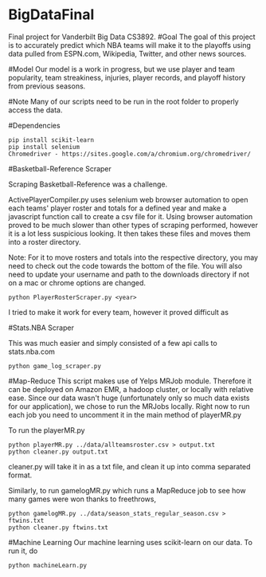 # BigDataFinal
Final project for Vanderbilt Big Data CS3892. 
#Goal
The goal of this project is to accurately predict which NBA teams will make it to the playoffs using data pulled from ESPN.com, Wikipedia, Twitter, and other news sources.

#Model
Our model is a work in progress, but we use player and team popularity, team streakiness, injuries, player records, and playoff history from previous seasons.

#Note
Many of our scripts need to be run in the root folder to properly access the data.

#Dependencies

```
pip install scikit-learn
pip install selenium
Chromedriver - https://sites.google.com/a/chromium.org/chromedriver/
```

#Basketball-Reference Scraper

Scraping Basketball-Reference was a challenge.

ActivePlayerCompiler.py uses selenium web browser automation to open each teams' player roster and totals for a defined year and make a javascript function call to create a csv file for it. Using browser automation proved to be much slower than other types of scraping performed, however it is a lot less suspicious looking. It then takes these files and moves them into a roster directory. 

Note: For it to move rosters and totals into the respective directory, you may need to check out the code towards the bottom of the file. You will also need to update your username and path to the downloads directory if not on a mac or chrome options are changed.

```
python PlayerRosterScraper.py <year>
```
I tried to make it work for every team, however it proved difficult as 

#Stats.NBA Scraper

This was much easier and simply consisted of a few api calls to stats.nba.com
```
python game_log_scraper.py
```

#Map-Reduce
This script makes use of Yelps MRJob module. Therefore it can be deployed on Amazon EMR, a hadoop cluster, or locally with relative ease. Since our data wasn't huge (unfortunately only so much data exists for our application), we chose to run the MRJobs locally. Right now to run each job you need to uncomment it in the main method of playerMR.py

To run the playerMR.py
```
python playerMR.py ../data/allteamsroster.csv > output.txt
python cleaner.py output.txt
```
cleaner.py will take it in as a txt file, and clean it up into comma separated format.

Similarly, to run gamelogMR.py which runs a MapReduce job to see how many games were won thanks to freethrows,

```
python gamelogMR.py ../data/season_stats_regular_season.csv > ftwins.txt
python cleaner.py ftwins.txt
``` 

#Machine Learning
Our machine learning uses scikit-learn on our data. To run it, do
```
python machineLearn.py
```


